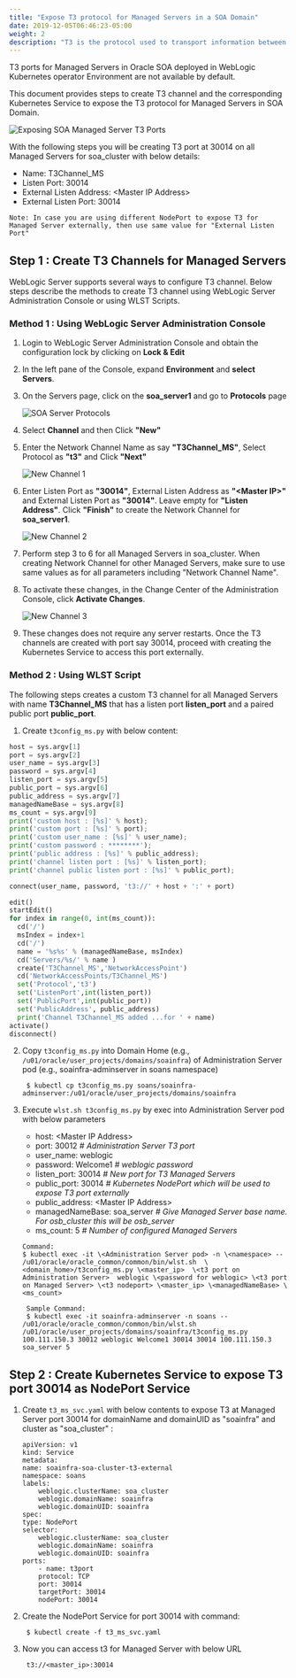 ```yaml
---
title: "Expose T3 protocol for Managed Servers in a SOA Domain"
date: 2019-12-05T06:46:23-05:00
weight: 2
description: "T3 is the protocol used to transport information between WebLogic Servers and other types of Java programs."
---
```


T3 ports for Managed Servers in Oracle SOA deployed in WebLogic Kubernetes operator Environment are not available by default.

This document provides steps to create T3 channel and the corresponding Kubernetes Service to expose the T3 protocol for Managed Servers in SOA Domain.

![Exposing SOA Managed Server T3 Ports](images/ExposeSOAMST3.png)

With the following steps you will be creating T3 port at 30014 on all Managed Servers for soa_cluster with below details:

* Name: T3Channel_MS
* Listen Port:  30014
* External Listen Address: \<Master IP Address> 
* External Listen Port:  30014

`Note: In case you are using different NodePort to expose T3 for Managed Server externally, then use same value for "External Listen Port"`

## Step 1 : Create T3 Channels for Managed Servers

WebLogic Server supports several ways to configure T3 channel. Below steps describe the methods to create T3 channel using WebLogic Server Administration Console or using WLST Scripts.

### Method 1 : Using WebLogic Server Administration Console

1. Login to WebLogic Server Administration  Console and obtain the configuration lock by clicking on **Lock & Edit**

2. In the left pane of the Console, expand **Environment** and **select Servers**.

3. On the Servers page, click on the **soa_server1** and go to **Protocols** page

    ![SOA Server Protocols](images/soa_server1_protocols.jpg)

4. Select **Channel** and then Click **"New"**

5. Enter the Network Channel Name as say **"T3Channel_MS"**, Select Protocol as **"t3"** and Click **"Next"**

    ![New Channel 1](images/soa_server1_t3_newchannel1.jpg)

6. Enter Listen Port as **"30014"**, External Listen Address as **"\<Master IP>"** and External Listen Port as **"30014"**. Leave empty for **"Listen Address"**. Click **"Finish"** to create the Network Channel for **soa_server1**.

    ![New Channel 2](images/soa_server1_t3_newchannel2.jpg)

7. Perform step 3 to 6 for all Managed Servers in soa_cluster. When creating Network Channel for other Managed Servers, make sure to use same values as for all parameters including "Network Channel Name".

8. To activate these changes, in the Change Center of the Administration Console, click **Activate Changes**. 

    ![New Channel 3](images/soa_server1_t3_newchannel3.jpg)

9. These changes does not require any server restarts. Once the T3 channels are created with port say 30014, proceed with creating the Kubernetes Service to access this port externally. 

### Method 2 : Using WLST Script

The following steps creates a custom T3 channel for all Managed Servers with name **T3Channel_MS** that has a listen port **listen_port** and a paired public port **public_port**.

1. Create `t3config_ms.py` with below content:

``` Python
host = sys.argv[1]
port = sys.argv[2]
user_name = sys.argv[3]
password = sys.argv[4]
listen_port = sys.argv[5]
public_port = sys.argv[6]
public_address = sys.argv[7]
managedNameBase = sys.argv[8]
ms_count = sys.argv[9]
print('custom host : [%s]' % host);
print('custom port : [%s]' % port);
print('custom user_name : [%s]' % user_name);
print('custom password : ********');
print('public address : [%s]' % public_address);
print('channel listen port : [%s]' % listen_port);
print('channel public listen port : [%s]' % public_port);

connect(user_name, password, 't3://' + host + ':' + port)

edit()
startEdit()
for index in range(0, int(ms_count)):
  cd('/')
  msIndex = index+1
  cd('/')
  name = '%s%s' % (managedNameBase, msIndex)
  cd('Servers/%s/' % name )
  create('T3Channel_MS','NetworkAccessPoint')
  cd('NetworkAccessPoints/T3Channel_MS')
  set('Protocol','t3')
  set('ListenPort',int(listen_port))
  set('PublicPort',int(public_port))
  set('PublicAddress', public_address)
  print('Channel T3Channel_MS added ...for ' + name)
activate()
disconnect()
```

2. Copy `t3config_ms.py` into Domain Home (e.g., `/u01/oracle/user_projects/domains/soainfra`) of Administration Server pod (e.g., soainfra-adminserver in soans namespace)

        $ kubectl cp t3config_ms.py soans/soainfra-adminserver:/u01/oracle/user_projects/domains/soainfra

3. Execute `wlst.sh t3config_ms.py` by exec into Administration Server pod with below parameters

    * host: \<Master IP Address>
    * port:  30012 *# Administration Server T3 port*
    * user_name: weblogic 
    * password: Welcome1 *# weblogic password*
    * listen_port: 30014 *# New port for T3 Managed Servers*
    * public_port: 30014 *# Kubernetes NodePort which will be used to expose T3 port externally*
    * public_address: \<Master IP Address>    
    * managedNameBase: soa_server *# Give Managed Server base name. For osb_cluster this will be osb_server*
    * ms_count: 5 *# Number of configured Managed Servers* 

    ```
    Command:
    $ kubectl exec -it \<Administration Server pod> -n \<namespace> -- /u01/oracle/oracle_common/common/bin/wlst.sh  \<domain_home>/t3config_ms.py \<master_ip>  \<t3 port on Administration Server>  weblogic \<password for weblogic> \<t3 port on Managed Server> \<t3 nodeport> \<master_ip> \<managedNameBase> \<ms_count>
    ```
        Sample Command:
        $ kubectl exec -it soainfra-adminserver -n soans -- /u01/oracle/oracle_common/common/bin/wlst.sh /u01/oracle/user_projects/domains/soainfra/t3config_ms.py 100.111.150.3 30012 weblogic Welcome1 30014 30014 100.111.150.3 soa_server 5

## Step 2 : Create Kubernetes Service to expose T3 port 30014 as NodePort Service

1. Create `t3_ms_svc.yaml` with below contents to expose T3 at Managed Server port 30014 for domainName and domainUID as "soainfra" and  cluster as "soa_cluster" :

    ```
    apiVersion: v1
    kind: Service
    metadata:
    name: soainfra-soa-cluster-t3-external
    namespace: soans
    labels:
        weblogic.clusterName: soa_cluster
        weblogic.domainName: soainfra
        weblogic.domainUID: soainfra
    spec:
    type: NodePort
    selector:
        weblogic.clusterName: soa_cluster
        weblogic.domainName: soainfra
        weblogic.domainUID: soainfra
    ports:
        - name: t3port
        protocol: TCP
        port: 30014
        targetPort: 30014
        nodePort: 30014
    ```

2. Create the NodePort Service for port 30014 with command:

        $ kubectl create -f t3_ms_svc.yaml

3. Now you can access t3 for Managed Server with below URL

        t3://<master_ip>:30014

